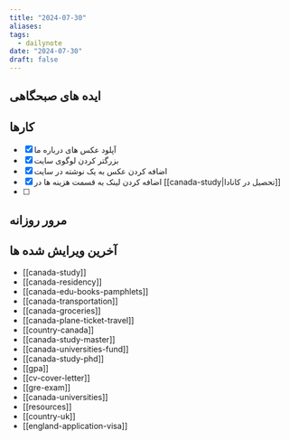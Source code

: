 ```yaml
---
title: "2024-07-30"
aliases: 
tags:
  - dailynote
date: "2024-07-30"
draft: false
---
```


## ایده های صبحگاهی


## کارها
- [x] آپلود عکس های درباره ما
- [x] بزرگتر کردن لوگوی سایت
- [x] اضافه کردن عکس به یک نوشته در سایت
- [x] اضافه کردن لینک به قسمت هزینه ها در [[canada-study|تحصیل در کانادا]]
- [ ] 

## مرور روزانه



## آخرین ویرایش شده ها
- [[canada-study]]
- [[canada-residency]]
- [[canada-edu-books-pamphlets]]
- [[canada-transportation]]
- [[canada-groceries]]
- [[canada-plane-ticket-travel]]
- [[country-canada]]
- [[canada-study-master]]
- [[canada-universities-fund]]
- [[canada-study-phd]]
- [[gpa]]
- [[cv-cover-letter]]
- [[gre-exam]]
- [[canada-universities]]
- [[resources]]
- [[country-uk]]
- [[england-application-visa]]

